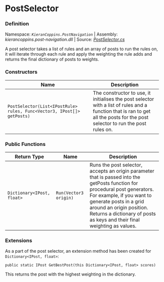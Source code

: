 # PostSelector

### Definition
Namespace: *`KieranCoppins.PostNavigation`* | Assembly: *kierancoppins.post-navigation.dll* | Source: [*PostSelector.cs*]()

A post selector takes a list of rules and an array of posts to run the rules on, it will iterate through each rule and apply the weighting the rule adds and returns the final dictionary of posts to weights.

### Constructors
| Name | Description |
|------|-------------|
| `PostSelector(List<IPostRule> rules, Func<Vector3, IPost[]> getPosts)` | The constructor to use, it initialises the post selector with a list of rules and a function that is ran to get all the posts for the post selector to run the post rules on. |

### Public Functions
| Return Type | Name | Description |
|-------------|------|-------------|
| `Dictionary<IPost, float>` | `Run(Vector3 origin)` | Runs the post selector, accepts an origin parameter that is passed into the getPosts function for procedural post generators. For example, if you want to generate posts in a grid around an origin position. Returns a dictionary of posts as keys and their final weighting as values. |

### Extensions
As a part of the post selector, an extension method has been created for `Dictionary<IPost, float>`:
```
public static IPost GetBestPost(this Dictionary<IPost, float> scores)
```

This returns the post with the highest weighting in the dictionary.
